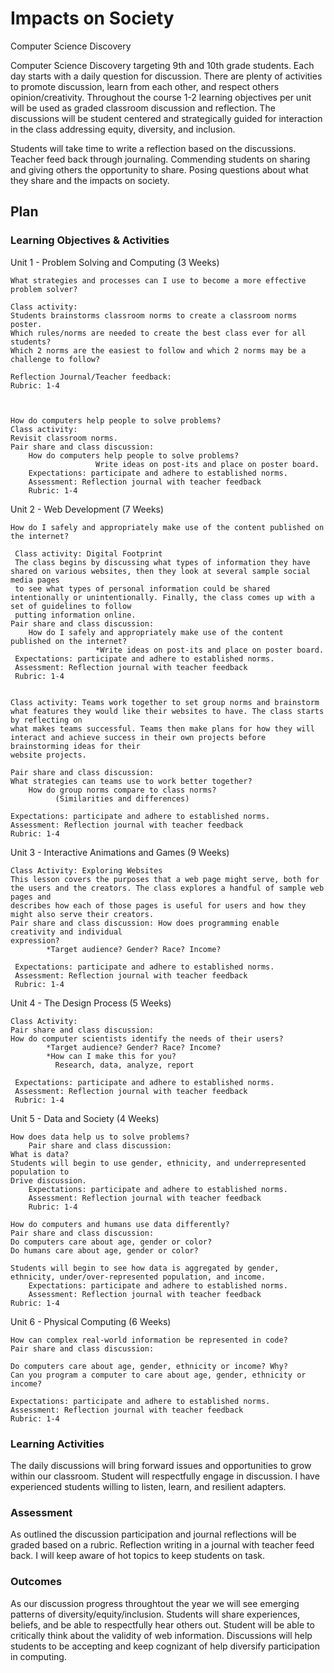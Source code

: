 # Impacts on Society

Computer Science Discovery

Computer Science Discovery targeting 9th and 10th grade students. Each day starts with a daily question for discussion. There are plenty of activities to promote 
discussion, learn from each other, and respect others opinion/creativity. Throughout the course 1-2 learning objectives per unit will be used as graded classroom 
discussion and reflection. The discussions will be student centered and strategically guided for interaction in the class addressing equity, diversity, and inclusion.

Students will take time to write a reflection based on the discussions. Teacher feed back through journaling. Commending students on sharing and giving others the
opportunity to share. Posing questions about what they share and the impacts on society.


## Plan

### Learning Objectives & Activities

Unit 1 - Problem Solving and Computing (3 Weeks)

	What strategies and processes can I use to become a more effective problem solver?
	
	Class activity: 
	Students brainstorms classroom norms to create a classroom norms poster.
	Which rules/norms are needed to create the best class ever for all students?	
	Which 2 norms are the easiest to follow and which 2 norms may be a challenge to follow? 
	
	Reflection Journal/Teacher feedback:
	Rubric: 1-4
    
    
   
	How do computers help people to solve problems?
	Class activity:
	Revisit classroom norms.
	Pair share and class discussion: 
		How do computers help people to solve problems?
                       Write ideas on post-its and place on poster board.
     	Expectations: participate and adhere to established norms.
     	Assessment: Reflection journal with teacher feedback
     	Rubric: 1-4

	
Unit 2 - Web Development (7 Weeks)

	How do I safely and appropriately make use of the content published on the internet?
	
	 Class activity: Digital Footprint
	 The class begins by discussing what types of information they have shared on various websites, then they look at several sample social media pages
	 to see what types of personal information could be shared intentionally or unintentionally. Finally, the class comes up with a set of guidelines to follow 
	 putting information online. 
    Pair share and class discussion:
		How do I safely and appropriately make use of the content published on the internet?
                       *Write ideas on post-its and place on poster board.
     Expectations: participate and adhere to established norms.
     Assessment: Reflection journal with teacher feedback
     Rubric: 1-4


	Class activity: Teams work together to set group norms and brainstorm what features they would like their websites to have. The class starts by reflecting on
	what makes teams successful. Teams then make plans for how they will interact and achieve success in their own projects before brainstorming ideas for their
	website projects.
	
	Pair share and class discussion: 
	What strategies can teams use to work better together?
        How do group norms compare to class norms?
              (Similarities and differences)
	
	Expectations: participate and adhere to established norms.
	Assessment: Reflection journal with teacher feedback
	Rubric: 1-4

Unit 3 - Interactive Animations and Games (9 Weeks)

	Class Activity: Exploring Websites
	This lesson covers the purposes that a web page might serve, both for the users and the creators. The class explores a handful of sample web pages and 	   
	describes how each of those pages is useful for users and how they might also serve their creators.
	Pair share and class discussion: How does programming enable creativity and individual 
	expression?
            *Target audience? Gender? Race? Income?
                                                          
     Expectations: participate and adhere to established norms.
     Assessment: Reflection journal with teacher feedback
     Rubric: 1-4

Unit 4 - The Design Process (5 Weeks)

	Class Activity:
	Pair share and class discussion: 
	How do computer scientists identify the needs of their users?
            *Target audience? Gender? Race? Income?
            *How can I make this for you?
	          Research, data, analyze, report
                                                          
     Expectations: participate and adhere to established norms.
     Assessment: Reflection journal with teacher feedback
     Rubric: 1-4

Unit 5 - Data and Society (4 Weeks)
	
	How does data help us to solve problems?
        Pair share and class discussion: 
	What is data?
 	Students will begin to use gender, ethnicity, and underrepresented population to   
 	Drive discussion.                                                    
     	Expectations: participate and adhere to established norms.
     	Assessment: Reflection journal with teacher feedback
     	Rubric: 1-4

	How do computers and humans use data differently?
	Pair share and class discussion: 
	Do computers care about age, gender or color?
	Do humans care about age, gender or color?

	Students will begin to see how data is aggregated by gender, ethnicity, under/over-represented population, and income.                                                         
     	Expectations: participate and adhere to established norms.
     	Assessment: Reflection journal with teacher feedback
	Rubric: 1-4


Unit 6 - Physical Computing (6 Weeks)
	
	How can complex real-world information be represented in code?
	Pair share and class discussion: 
	
   	Do computers care about age, gender, ethnicity or income? Why?
   	Can you program a computer to care about age, gender, ethnicity or income?
	
	Expectations: participate and adhere to established norms.
	Assessment: Reflection journal with teacher feedback
	Rubric: 1-4




### Learning Activities

The daily discussions will bring forward issues and opportunities to grow within our classroom.  Student will respectfully engage in discussion. I have experienced students willing to listen, learn, and resilient adapters. 

### Assessment

As outlined the discussion participation and journal reflections will be graded based on a rubric. Reflection writing in a journal with teacher feed back. I will keep aware of hot topics to keep students on task.

### Outcomes

As our discussion progress throughtout the year we will see emerging patterns of diversity/equity/inclusion. Students will share experiences, beliefs, and be able to respectfully hear others out. Student will be able to critically think about the validity of web information.  Discussions will help students to be accepting and keep cognizant of help diversify participation in computing.
